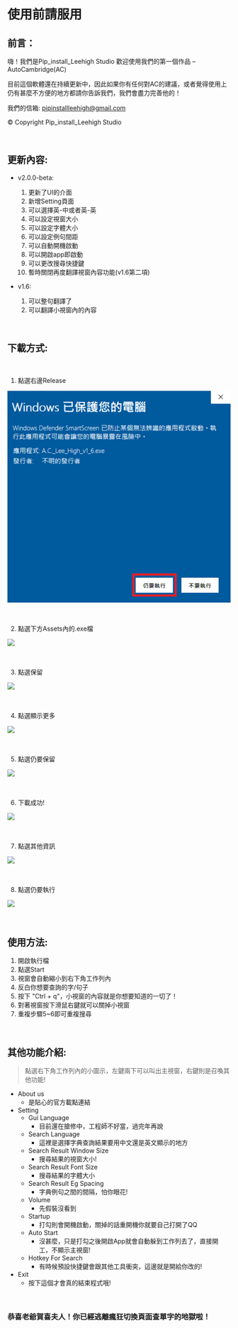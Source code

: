 # 使用前請服用
前言：
---
嗨！我們是Pip_install_Leehigh Studio
歡迎使用我們的第一個作品 – AutoCambridge(AC)


目前這個軟體還在持續更新中，因此如果你有任何對AC的建議，或者覺得使用上仍有甚麼不方便的地方都請你告訴我們，我們會盡力完善他的！

我們的信箱:  pipinstallleehigh@gmail.com

© Copyright Pip_install_Leehigh Studio

<br>

更新內容:
---
- v2.0.0-beta:
    1. 更新了UI的介面
    2. 新增Setting頁面
    3. 可以選擇英-中或者英-英
    4. 可以設定視窗大小
    5. 可以設定字體大小
    6. 可以設定例句間距
    7. 可以自動開機啟動
    8. 可以開啟app即啟動
    9. 可以更改搜尋快捷鍵
    10. 暫時關閉再度翻譯視窗內容功能(v1.6第二項)

- v1.6:
    1. 可以整句翻譯了
    2. 可以翻譯小視窗內的內容


<br>

下載方式:
---
<br>

1. 點選右邊Release
    
<div align="center"> 

![](https://github.com/AutoCambridge/PublicRelease/blob/v2.0.0-beta/images/execute.png)
<!-- ![](https://github.com/AutoCambridge/PublicRelease/blob/images/entry.png) -->

</div>
<br>

2. 點選下方Assets內的.exe檔

![](https://github.com/AutoCambridge/PublicRelease/blob/images/release.png)

<br>

3. 點選保留

![](https://github.com/AutoCambridge/PublicRelease/blob/images/keep.png)

<br>
        

4. 點選顯示更多

![](https://github.com/AutoCambridge/PublicRelease/blob/images/other_information.png)

<br>


5. 點選仍要保留

![](https://github.com/AutoCambridge/PublicRelease/blob/images/keep2.png)

<br>

6. 下載成功!

![](https://github.com/AutoCambridge/PublicRelease/blob/images/done.png)

<br>

7. 點選其他資訊

![](https://github.com/AutoCambridge/PublicRelease/blob/images/other_information.png)

<br>

8. 點選仍要執行

![](https://github.com/AutoCambridge/PublicRelease/blob/images/execute.png)

<br>


使用方法:
---
1. 開啟執行檔
2. 點選Start
3. 視窗會自動縮小到右下角工作列內
4. 反白你想要查詢的字/句子
5. 按下 "Ctrl + q"，小視窗的內容就是你想要知道的一切了！
6. 對著視窗按下滑鼠右鍵就可以關掉小視窗
7. 重複步驟5~6即可重複搜尋


<br>

其他功能介紹:  
---
> 點選右下角工作列內的小圖示，左鍵兩下可以叫出主視窗，右鍵則是召喚其他功能!
- About us
    - 是貼心的官方載點連結
- Setting
    - Gui Language
        - 目前還在搶修中，工程師不好當，過完年再說
    - Search Language
        - 這裡是選擇字典查詢結果要用中文還是英文顯示的地方
    - Search Result Window Size
        - 搜尋結果的視窗大小!
    - Search Result Font Size
        - 搜尋結果的字體大小
    - Search Result Eg Spacing
        - 字典例句之間的間隔，怕你眼花!
    - Volume
        - 先假裝沒看到
    - Startup
        - 打勾則會開機啟動，關掉的話重開機你就要自己打開了QQ
    - Auto Start
        - 沒甚麼，只是打勾之後開啟App就會自動躲到工作列去了，直接開工，不顯示主視窗!
    - Hotkey For Search
        - 有時候預設快捷鍵會跟其他工具衝突，這邊就是開給你改的!
- Exit
    - 按下這個才會真的結束程式哦!



<br>


### 恭喜老爺賀喜夫人！你已經逃離瘋狂切換頁面查單字的地獄啦！




